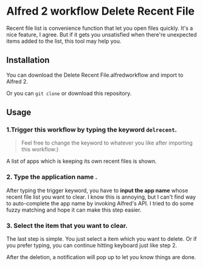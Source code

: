 # Alfred 2 workflow Delete Recent File

Recent file list is convenience function that let you open files quickly.
It's a nice feature, I agree. But if it gets you unsatisfied when there're unexpected items added to the list,
this tool may help you.

## Installation

You can download the Delete Recent File.alfredworkflow and import to Alfred 2.

Or you can `git clone` or download this repository.

## Usage
### 1.Trigger this workflow by typing the keyword `delrecent`.
> Feel free to change the keyword to whatever you like after importing this workflow:)

A list of apps which is keeping its own recent files is shown.

### 2. Type the application name .
After typing the trigger keyword, you have to **input the app name** whose recent file list you want to clear.
I know this is annoying, but I can't find way to auto-complete the app name by invoking Alfred's API.
I tried to do some fuzzy matching and hope it can make this step easier.

### 3. Select the item that you want to clear.
The last step is simple. You just select a item which you want to delete. Or if you prefer typing,
you can continue hitting keyboard just like step 2.



After the deletion, a notification will pop up to let you know things are done.